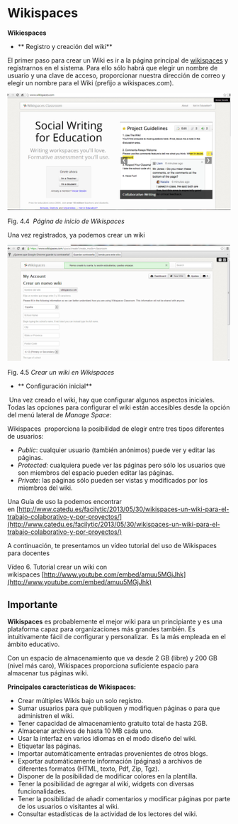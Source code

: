 # Wikispaces

**Wikiespaces**

*   ** Registro y creación del wiki**

  
El primer paso para crear un Wiki es ir a la página principal de [wikispaces](http://www.wikispaces.com/home) y registrarnos en el sistema. Para ello sólo habrá que elegir un nombre de usuario y una clave de acceso, proporcionar nuestra dirección de correo y elegir un nombre para el Wiki (prefijo a wikispaces.com).

  

![Página de inicio de wikispaces](img/wikispaces.png "Página de inicio de wikispaces")


Fig. 4.4  _Página de inicio de Wikispaces_

Una vez registrados, ya podemos crear un wiki


![Para elaborar un wiki en Wikispace](img/wikim.png "Para elaborar un wiki en Wikispace")


Fig. 4.5 _Crear un wiki en Wikispaces_

*   ** Configuración inicial**
    

 Una vez creado el wiki, hay que configurar algunos aspectos iniciales. Todas las opciones para configurar el wiki están accesibles desde la opción del menú lateral de _Manage Space_:

Wikispaces  proporciona la posibilidad de elegir entre tres tipos diferentes de usuarios:

*   _Public_: cualquier usuario (también anónimos) puede ver y editar las páginas.
*   _Protected:_ cualquiera puede ver las páginas pero sólo los usuarios que son miembros del espacio pueden editar las páginas.
*   _Private_: las páginas sólo pueden ser vistas y modificados por los miembros del wiki.

Una Guía de uso la podemos encontrar en [http://www.catedu.es/facilytic/2013/05/30/wikispaces-un-wiki-para-el-trabajo-colaborativo-y-por-proyectos/](http://www.catedu.es/facilytic/2013/05/30/wikispaces-un-wiki-para-el-trabajo-colaborativo-y-por-proyectos/)

A continuación, te presentamos un vídeo tutorial del uso de Wikispaces para docentes

Vídeo 6. Tutorial crear un wiki con wikispaces [http://www.youtube.com/embed/amuu5MGjJhk](http://www.youtube.com/embed/amuu5MGjJhk)

## Importante

**Wikispaces** es probablemente el mejor wiki para un principiante y es una plataforma capaz para organizaciones más grandes también. Es intuitivamente fácil de configurar y personalizar.  Es la más empleada en el ámbito educativo.

Con un espacio de almacenamiento que va desde 2 GB (libre) y 200 GB (nivel más caro), Wikispaces proporciona suficiente espacio para almacenar tus páginas wiki.

**Principales características de Wikispaces:**

*   Crear múltiples Wikis bajo un solo registro.
*   Sumar usuarios para que publiquen y modifiquen páginas o para que administren el wiki.
*   Tener capacidad de almacenamiento gratuito total de hasta 2GB.
*   Almacenar archivos de hasta 10 MB cada uno.
*   Usar la interfaz en varios idiomas en el modo diseño del wiki.
*   Etiquetar las páginas.
*   Importar automáticamente entradas provenientes de otros blogs.
*   Exportar automáticamente información (páginas) a archivos de diferentes formatos (HTML, texto, Pdf, Zip, Tgz).
*   Disponer de la posibilidad de modificar colores en la plantilla.
*   Tener la posibilidad de agregar al wiki, widgets con diversas funcionalidades.
*   Tener la posibilidad de añadir comentarios y modificar páginas por parte de los usuarios o visitantes al wiki.
*   Consultar estadísticas de la actividad de los lectores del wiki.

